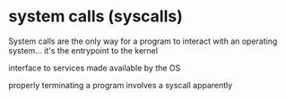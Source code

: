 # system calls (syscalls)

System calls are the only way for a program to interact with an operating system... it's the entrypoint to the kernel

interface to services made available by the OS

properly terminating a program involves a syscall apparently